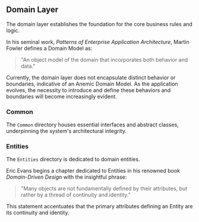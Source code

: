 ## Domain Layer

The domain layer establishes the foundation for the core business rules and logic.

In his seminal work, *Patterns of Enterprise Application Architecture*, Martin Fowler defines a Domain Model as:
> "An object model of the domain that incorporates both behavior and data."

Currently, the domain layer does not encapsulate distinct behavior or boundaries, indicative of an Anemic Domain Model. As the application evolves, the necessity to introduce and define these behaviors and boundaries will become increasingly evident.

### Common

The `Common` directory houses essential interfaces and abstract classes, underpinning the system's architectural integrity.

### Entities

The `Entities` directory is dedicated to domain entities.


Eric Evans begins a chapter dedicated to Entities in his renowned book *Domain-Driven Design* with the insightful phrase:
> "Many objects are not fundamentally defined by their attributes, but rather by a thread of continuity and identity."


This statement accentuates that the primary attributes defining an Entity are its continuity and identity.